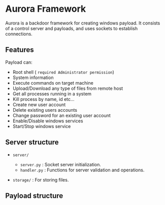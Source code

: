 # Aurora Framework

Aurora is a backdoor framework for creating windows payload. It consists of a control server and payloads, and uses sockets to establish connections.

## Features
Payload can:
- Root shell ( `required Administrator permission`)
- System information
- Execute commands on target machine
- Upload/Download any type of files from remote host
- Get all processes running in a system
- Kill process by name, id etc...
- Create new user account
- Delete existing users accounts
- Change password for an existing user account
- Enable/Disable windows services
- Start/Stop windows service

## Server structure

- `server/`
  - `server.py`  :  Socket server initialization.
  - `handler.py` :  Functions for server validation and operations.

- `storage/` : For storing files.

## Payload structure